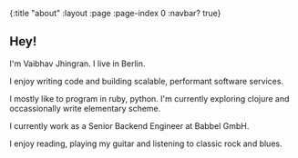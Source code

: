 {:title "about"
 :layout :page
 :page-index 0
 :navbar? true}

## Hey!

I'm Vaibhav Jhingran. I live in Berlin.

I enjoy writing code and building scalable, performant software services.

I mostly like to program in ruby, python. I'm currently exploring clojure and occassionally write elementary scheme.

I currently work as a Senior Backend Engineer at Babbel GmbH.

I enjoy reading, playing my guitar and listening to classic rock and blues.
